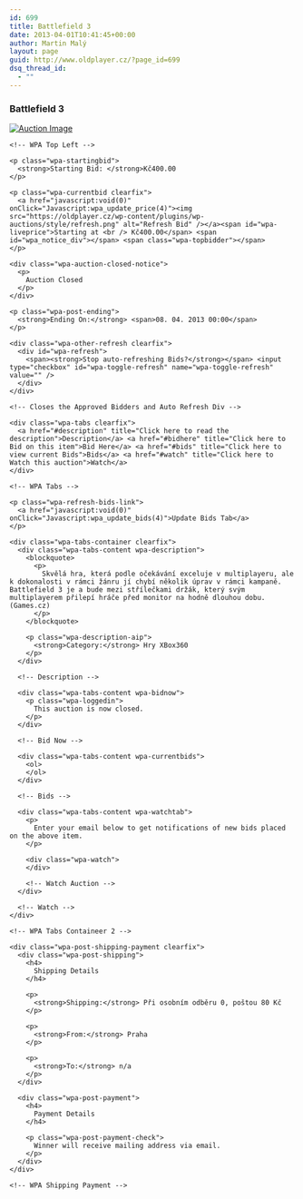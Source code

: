 ```yaml
---
id: 699
title: Battlefield 3
date: 2013-04-01T10:41:45+00:00
author: Martin Malý
layout: page
guid: http://www.oldplayer.cz/?page_id=699
dsq_thread_id:
  - ""
---
```

<div class="wpa-post wpa-auction-sold clearfix">
  <div class="wpa-title clearfix">
    <h3>
      Battlefield 3
    </h3>
  </div>
  
  <!-- Title -->
  
  <div class="wpa-post-container">
    <div class="wpa-post-images clearfix">
      <a href="http://oldplayer.cz/wp-content/uploads/2013/04/bf3.jpg"  class="thickbox"  title="Battlefield 3"> <img src="http://oldplayer.cz/wp-content/uploads/2013/04/bf3-150x150.jpg" alt="Auction Image" /></a>
    </div>
    
    <!-- WPA Top Left -->
    
    <p class="wpa-startingbid">
      <strong>Starting Bid: </strong>Kč400.00
    </p>
    
    <p class="wpa-currentbid clearfix">
      <a href="javascript:void(0)" onClick="Javascript:wpa_update_price(4)"><img src="https://oldplayer.cz/wp-content/plugins/wp-auctions/style/refresh.png" alt="Refresh Bid" /></a><span id="wpa-liveprice">Starting at <br /> Kč400.00</span> <span id="wpa_notice_div"></span> <span class="wpa-topbidder"></span>
    </p>
    
    <div class="wpa-auction-closed-notice">
      <p>
        Auction Closed
      </p>
    </div>
    
    <p class="wpa-post-ending">
      <strong>Ending On:</strong> <span>08. 04. 2013 00:00</span>
    </p>
    
    <div class="wpa-other-refresh clearfix">
      <div id="wpa-refresh">
        <span><strong>Stop auto-refreshing Bids?</strong></span> <input type="checkbox" id="wpa-toggle-refresh" name="wpa-toggle-refresh" value="" />
      </div>
    </div>
    
    <!-- Closes the Approved Bidders and Auto Refresh Div -->
    
    <div class="wpa-tabs clearfix">
      <a href="#description" title="Click here to read the description">Description</a> <a href="#bidhere" title="Click here to Bid on this item">Bid Here</a> <a href="#bids" title="Click here to view current Bids">Bids</a> <a href="#watch" title="Click here to Watch this auction">Watch</a>
    </div>
    
    <!-- WPA Tabs -->
    
    <p class="wpa-refresh-bids-link">
      <a href="javascript:void(0)" onClick="Javascript:wpa_update_bids(4)">Update Bids Tab</a>
    </p>
    
    <div class="wpa-tabs-container clearfix">
      <div class="wpa-tabs-content wpa-description">
        <blockquote>
          <p>
            Skvělá hra, která podle očekávání exceluje v multiplayeru, ale k dokonalosti v rámci žánru jí chybí několik úprav v rámci kampaně. Battlefield 3 je a bude mezi střílečkami držák, který svým multiplayerem přilepí hráče před monitor na hodně dlouhou dobu. (Games.cz)
          </p>
        </blockquote>
        
        <p class="wpa-description-aip">
          <strong>Category:</strong> Hry XBox360
        </p>
      </div>
      
      <!-- Description -->
      
      <div class="wpa-tabs-content wpa-bidnow">
        <p class="wpa-loggedin">
          This auction is now closed.
        </p>
      </div>
      
      <!-- Bid Now -->
      
      <div class="wpa-tabs-content wpa-currentbids">
        <ol>
        </ol>
      </div>
      
      <!-- Bids -->
      
      <div class="wpa-tabs-content wpa-watchtab">
        <p>
          Enter your email below to get notifications of new bids placed on the above item.
        </p>
        
        <div class="wpa-watch">
        </div>
        
        <!-- Watch Auction -->
      </div>
      
      <!-- Watch -->
    </div>
    
    <!-- WPA Tabs Containeer 2 -->
    
    <div class="wpa-post-shipping-payment clearfix">
      <div class="wpa-post-shipping">
        <h4>
          Shipping Details
        </h4>
        
        <p>
          <strong>Shipping:</strong> Při osobním odběru 0, poštou 80 Kč
        </p>
        
        <p>
          <strong>From:</strong> Praha
        </p>
        
        <p>
          <strong>To:</strong> n/a
        </p>
      </div>
      
      <div class="wpa-post-payment">
        <h4>
          Payment Details
        </h4>
        
        <p class="wpa-post-payment-check">
          Winner will receive mailing address via email.
        </p>
      </div>
    </div>
    
    <!-- WPA Shipping Payment -->
  </div>
  
  <!-- WPA Post Container -->
</div>

<!-- WP Auctions Post -->

<div id="google_plus_one">
  <g:plusone></g:plusone>
</div>

<div id="fb_send_like">
</div>